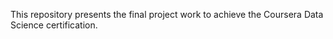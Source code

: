 This repository presents the final project work to achieve the Coursera Data Science certification.
